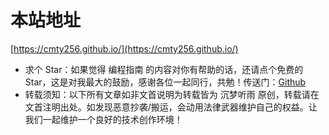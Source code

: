 # 本站地址

[https://cmty256.github.io/](https://cmty256.github.io/)

- 求个 Star：如果觉得 编程指南 的内容对你有帮助的话，还请点个免费的 Star，这是对我最大的鼓励，感谢各位一起同行，共勉！传送门：[Github](https://github.com/cmty256/cmty256.github.io)
- 转载须知：以下所有文章如非文首说明为转载皆为 沉梦听雨 原创，转载请在文首注明出处。如发现恶意抄袭/搬运，会动用法律武器维护自己的权益。让我们一起维护一个良好的技术创作环境！
